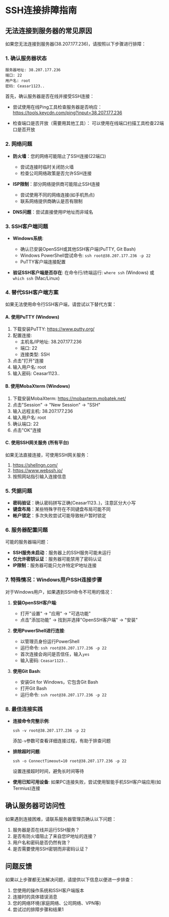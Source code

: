 # SSH连接排障指南

## 无法连接到服务器的常见原因

如果您无法连接到服务器(38.207.177.236)，请按照以下步骤进行排障：

### 1. 确认服务器状态

```
服务器地址: 38.207.177.236
端口: 22
用户名: root
密码: Ceasar1123..
```

首先，确认服务器是否在线并接受SSH连接：

- 尝试使用在线Ping工具检查服务器是否响应：
  https://tools.keycdn.com/ping?input=38.207.177.236

- 检查端口是否开放（需要用其他工具）：
  可以使用在线端口扫描工具检查22端口是否开放

### 2. 网络问题

- **防火墙**：您的网络可能阻止了SSH连接(22端口)
  - 尝试连接时临时关闭防火墙
  - 检查公司网络政策是否允许SSH连接

- **ISP限制**：部分网络提供商可能阻止SSH连接
  - 尝试使用不同的网络连接(如手机热点)
  - 联系网络提供商确认是否有限制

- **DNS问题**：尝试直接使用IP地址而非域名

### 3. SSH客户端问题

- **Windows系统**:
  - 确认已安装OpenSSH或其他SSH客户端(PuTTY, Git Bash)
  - Windows PowerShell尝试命令: `ssh root@38.207.177.236 -p 22`
  - PuTTY客户端连接配置

- **验证SSH客户端是否存在**:
  在命令行/终端运行: `where ssh` (Windows) 或 `which ssh` (Mac/Linux)

### 4. 替代SSH客户端方案

如果无法使用命令行SSH客户端，请尝试以下替代方案：

#### A. 使用PuTTY (Windows)

1. 下载安装PuTTY: https://www.putty.org/
2. 配置连接:
   - 主机名/IP地址: 38.207.177.236
   - 端口: 22
   - 连接类型: SSH
3. 点击"打开"连接
4. 输入用户名: root
5. 输入密码: Ceasar1123..

#### B. 使用MobaXterm (Windows)

1. 下载安装MobaXterm: https://mobaxterm.mobatek.net/
2. 点击"Session" → "New Session" → "SSH"
3. 输入远程主机: 38.207.177.236
4. 输入用户名: root
5. 确认端口: 22
6. 点击"OK"连接

#### C. 使用SSH网关服务 (所有平台)

如果无法直接连接，可使用SSH网关服务：

1. https://shellngn.com/
2. https://www.webssh.io/
3. 按照网站指引输入连接信息

### 5. 凭据问题

- **密码验证**：确认密码拼写正确(Ceasar1123..)，注意区分大小写
- **键盘布局**：某些特殊字符在不同键盘布局可能不同
- **帐户锁定**：多次失败尝试可能导致帐户暂时锁定

### 6. 服务器配置问题

可能的服务器端问题：

- **SSH服务未启动**：服务器上的SSH服务可能未运行
- **仅允许密钥认证**：服务器可能禁用了密码认证
- **IP限制**：服务器可能只允许特定IP地址连接

### 7. 特殊情况：Windows用户SSH连接步骤

对于Windows用户，如果遇到SSH命令不可用的情况：

1. **安装OpenSSH客户端**:
   - 打开"设置" → "应用" → "可选功能"
   - 点击"添加功能" → 找到并选择"OpenSSH客户端" → "安装"

2. **使用PowerShell进行连接**:
   - 以管理员身份运行PowerShell
   - 运行命令: `ssh root@38.207.177.236 -p 22`
   - 首次连接会询问是否信任，输入`yes`
   - 输入密码: `Ceasar1123..`

3. **使用Git Bash**:
   - 安装Git for Windows，它包含Git Bash
   - 打开Git Bash
   - 运行命令: `ssh root@38.207.177.236 -p 22`

### 8. 最佳连接实践

- **连接命令完整示例**:
  ```
  ssh -v root@38.207.177.236 -p 22
  ```
  添加`-v`参数可查看详细连接过程，有助于排查问题

- **排除超时问题**:
  ```
  ssh -o ConnectTimeout=10 root@38.207.177.236 -p 22
  ```
  设置连接超时时间，避免长时间等待

- **使用已知可用设备**:
  如果PC连接失败，尝试使用智能手机SSH客户端应用(如Termius)连接

## 确认服务器可访问性

如果遇到连接困难，请联系服务器管理员确认以下问题：

1. 服务器是否在线并运行SSH服务？
2. 是否有防火墙阻止了来自您IP地址的连接？
3. 用户名和密码是否仍然有效？
4. 是否需要使用SSH密钥而非密码认证？

## 问题反馈

如果以上步骤都无法解决问题，请提供以下信息以便进一步排查：

1. 您使用的操作系统和SSH客户端版本
2. 连接时的具体错误消息
3. 您的网络环境(家庭网络、公司网络、VPN等)
4. 尝试过的排障步骤和结果1